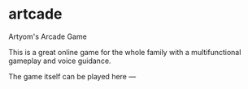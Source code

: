 # artcade
Artyom's Arcade Game

This is a great online game for the whole family with a multifunctional gameplay and voice guidance.

The game itself can be played here — 
